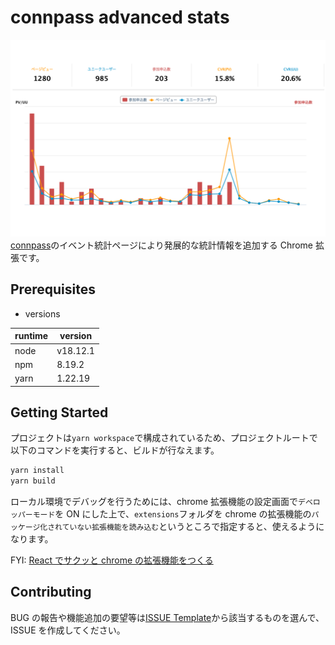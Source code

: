 # connpass advanced stats

![cover](assets/connpass_stats_cover.png)
[connpass](https://connpass.com/)のイベント統計ページにより発展的な統計情報を追加する Chrome 拡張です。

## Prerequisites

- versions

| runtime | version  |
| ------- | -------- |
| node    | v18.12.1 |
| npm     | 8.19.2   |
| yarn    | 1.22.19  |

## Getting Started

プロジェクトは`yarn workspace`で構成されているため、プロジェクトルートで以下のコマンドを実行すると、ビルドが行なえます。

```bash
yarn install
yarn build
```

ローカル環境でデバッグを行うためには、chrome 拡張機能の設定画面で`デベロッパーモード`を ON にした上で、`extensions`フォルダを chrome の拡張機能の`パッケージ化されていない拡張機能を読み込む`というところで指定すると、使えるようになります。

FYI: [React でサクッと chrome の拡張機能をつくる](<https://zenn.dev/tokku5552/articles/how-to-make-chrome-extension#%E4%BD%BF%E3%81%84%E6%96%B9(%E3%83%AD%E3%83%BC%E3%82%AB%E3%83%AB%E3%83%93%E3%83%AB%E3%83%89)>)

## Contributing

BUG の報告や機能追加の要望等は[ISSUE Template](https://github.com/tokku5552/connpass-advanced-stats/issues/new/choose)から該当するものを選んで、ISSUE を作成してください。

